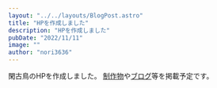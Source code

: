 ```yaml
---
layout: "../../layouts/BlogPost.astro"
title: "HPを作成しました"
description: "HPを作成しました"
pubDate: "2022/11/11"
image: ""
author: "nori3636"
---
```


閑古鳥のHPを作成しました。 [制作物](/product)や[ブログ](/blog)等を掲載予定です。
